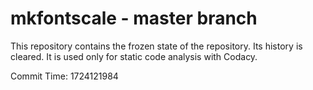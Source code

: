 # mkfontscale - master branch

This repository contains the frozen state of the repository.
Its history is cleared. It is used only for static code
analysis with Codacy.

Commit Time: 1724121984